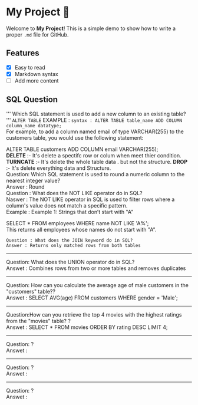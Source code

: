 # My Project 🚀

Welcome to **My Project**! This is a simple demo to show how to write a proper `.md` file for GitHub.

## Features
- [x] Easy to read
- [x] Markdown syntax
- [ ] Add more content

## SQL Question
''' Which SQL statement is used to add a new column to an existing table? '''
`ALTER TABLE`
EXAMPLE : 
`syntax : ALTER TABLE table_name
ADD COLUMN column_name datatype;` <br/>
For example, to add a column named email of type VARCHAR(255) to the customers table, you would use the following statement:

ALTER TABLE customers
ADD COLUMN email VARCHAR(255);<br/>
<strong>DELETE</strong> :- It's delete a spectifc row or colum when meet thier condition.
<strong>TURNCATE</strong> :- It's delete the whole table data . but not the structure. 
<strong>DROP</strong> :- It's delete everything data and Structure. <br/>
Question: Which SQL statement is used to round a numeric column to the nearest integer value?<br/>
Answer : Round <br>
Question : What does the NOT LIKE operator do in SQL? <br>
Naswer : The NOT LIKE operator in SQL is used to filter rows where a column's value does not match a specific pattern.<br>
Example : Example 1: Strings that don’t start with "A"

SELECT * FROM employees
WHERE name NOT LIKE 'A%'; <br>
This returns all employees whose names do not start with "A".

    Question : What does the JOIN keyword do in SQL?
    Answer : Returns only matched rows from both tables

********************************
Question: What does the UNION operator do in SQL? <br>
Answet : Combines rows from two or more tables and removes duplicates
********************************
Question: How can you calculate the average age of male customers in the "customers" table?? <br>
Answet : SELECT AVG(age) FROM customers WHERE gender = 'Male';
********************************
Question:How can you retrieve the top 4 movies with the highest ratings from the "movies" table? ? <br>
Answet : SELECT * FROM movies ORDER BY rating DESC LIMIT 4;
********************************
Question: ? <br>
Answet : 
********************************
Question: ? <br>
Answet : 
********************************
Question: ? <br>
Answet : 
